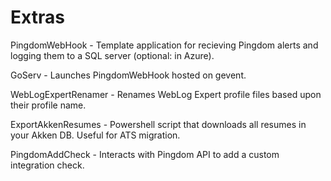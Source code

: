 # Extras

PingdomWebHook - Template application for recieving Pingdom alerts and logging them to a SQL server (optional: in Azure).  

GoServ - Launches PingdomWebHook hosted on gevent. 

WebLogExpertRenamer - Renames WebLog Expert profile files based upon their profile name.

ExportAkkenResumes - Powershell script that downloads all resumes in your Akken DB. Useful for ATS migration.

PingdomAddCheck - Interacts with Pingdom API to add a custom integration check.
